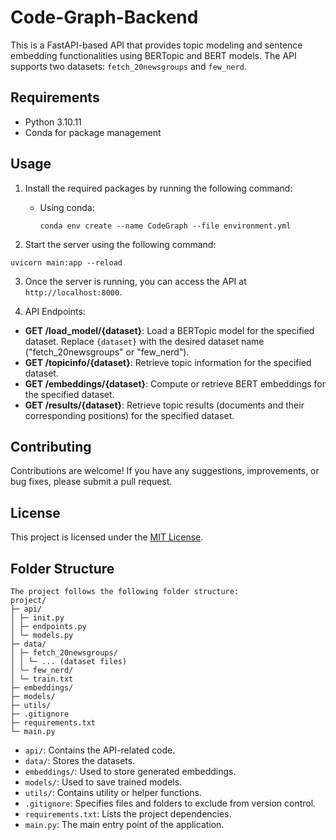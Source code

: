 # Code-Graph-Backend

This is a FastAPI-based API that provides topic modeling and sentence embedding functionalities using BERTopic and BERT models. The API supports two datasets: `fetch_20newsgroups` and `few_nerd`.

## Requirements

- Python 3.10.11
- Conda for package management

## Usage

1. Install the required packages by running the following command:
   - Using conda:
     ```
     conda env create --name CodeGraph --file environment.yml
     ```

2. Start the server using the following command:
```
uvicorn main:app --reload
```

3. Once the server is running, you can access the API at `http://localhost:8000`.

4. API Endpoints:
- **GET /load_model/{dataset}**: Load a BERTopic model for the specified dataset. Replace `{dataset}` with the desired dataset name ("fetch_20newsgroups" or "few_nerd").
- **GET /topicinfo/{dataset}**: Retrieve topic information for the specified dataset.
- **GET /embeddings/{dataset}**: Compute or retrieve BERT embeddings for the specified dataset.
- **GET /results/{dataset}**: Retrieve topic results (documents and their corresponding positions) for the specified dataset.


## Contributing

Contributions are welcome! If you have any suggestions, improvements, or bug fixes, please submit a pull request.

## License

This project is licensed under the [MIT License](LICENSE).


## Folder Structure
```
The project follows the following folder structure:
project/
├─ api/
│ ├─ init.py
│ ├─ endpoints.py
│ └─ models.py
├─ data/
│ ├─ fetch_20newsgroups/
│ │ └─ ... (dataset files)
│ └─ few_nerd/
│ └─ train.txt
├─ embeddings/
├─ models/
├─ utils/
├─ .gitignore
├─ requirements.txt
└─ main.py
```

- `api/`: Contains the API-related code.
- `data/`: Stores the datasets.
- `embeddings/`: Used to store generated embeddings.
- `models/`: Used to save trained models.
- `utils/`: Contains utility or helper functions.
- `.gitignore`: Specifies files and folders to exclude from version control.
- `requirements.txt`: Lists the project dependencies.
- `main.py`: The main entry point of the application.

